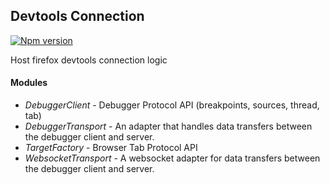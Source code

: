 ## Devtools Connection

[![Npm version](https://img.shields.io/npm/v/devtools-connection.svg)](https://npmjs.org/package/devtools-connection)

Host firefox devtools connection logic


#### Modules

* *DebuggerClient* - Debugger Protocol API (breakpoints, sources, thread, tab)
* *DebuggerTransport* - An adapter that handles data transfers between the debugger client and server.
* *TargetFactory* - Browser Tab Protocol API
* *WebsocketTransport* - A websocket adapter for data transfers between the debugger client and server.
